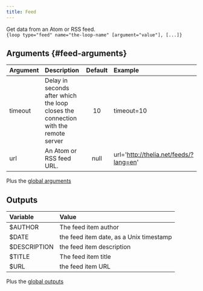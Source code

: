 ```yaml
---
title: Feed
---
```


Get data from an Atom or RSS feed.  
`{loop type="feed" name="the-loop-name" [argument="value"], [...]}`

## Arguments {#feed-arguments}

| Argument | Description                                                                        | Default | Example                                |
|----------|:-----------------------------------------------------------------------------------|:-------:|:---------------------------------------|
| timeout  | Delay in seconds after which the loop closes the connection with the remote server | 10      | timeout=10                             |
| url      | An Atom or RSS feed URL.                                                           | null    | url='http://thelia.net/feeds/?lang=en' |

Plus the [global arguments](./global_arguments)

## Outputs

| Variable     | Value                                   |
|:-------------|:----------------------------------------|
| $AUTHOR      | The feed item author                    |
| $DATE        | the feed item date, as a Unix timestamp |
| $DESCRIPTION | the feed item description               |
| $TITLE       | The feed item title                     |
| $URL         | the feed item URL                       |

Plus the [global outputs](./global_outputs)
